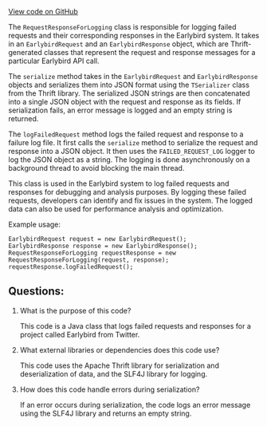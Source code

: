 [View code on GitHub](https://github.com/misbahsy/the-algorithm/src/java/com/twitter/search/earlybird/common/RequestResponseForLogging.java)

The `RequestResponseForLogging` class is responsible for logging failed requests and their corresponding responses in the Earlybird system. It takes in an `EarlybirdRequest` and an `EarlybirdResponse` object, which are Thrift-generated classes that represent the request and response messages for a particular Earlybird API call. 

The `serialize` method takes in the `EarlybirdRequest` and `EarlybirdResponse` objects and serializes them into JSON format using the `TSerializer` class from the Thrift library. The serialized JSON strings are then concatenated into a single JSON object with the request and response as its fields. If serialization fails, an error message is logged and an empty string is returned.

The `logFailedRequest` method logs the failed request and response to a failure log file. It first calls the `serialize` method to serialize the request and response into a JSON object. It then uses the `FAILED_REQUEST_LOG` logger to log the JSON object as a string. The logging is done asynchronously on a background thread to avoid blocking the main thread.

This class is used in the Earlybird system to log failed requests and responses for debugging and analysis purposes. By logging these failed requests, developers can identify and fix issues in the system. The logged data can also be used for performance analysis and optimization. 

Example usage:
```
EarlybirdRequest request = new EarlybirdRequest();
EarlybirdResponse response = new EarlybirdResponse();
RequestResponseForLogging requestResponse = new RequestResponseForLogging(request, response);
requestResponse.logFailedRequest();
```
## Questions: 
 1. What is the purpose of this code?
    
    This code is a Java class that logs failed requests and responses for a project called Earlybird from Twitter.

2. What external libraries or dependencies does this code use?
    
    This code uses the Apache Thrift library for serialization and deserialization of data, and the SLF4J library for logging.

3. How does this code handle errors during serialization?
    
    If an error occurs during serialization, the code logs an error message using the SLF4J library and returns an empty string.